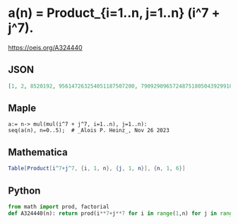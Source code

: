 # a\(n\) \= Product\_\{i\=1\.\.n, j\=1\.\.n\} \(i^7 \+ j^7\)\.
https://oeis.org/A324440
## JSON
```JSON
[1, 2, 8520192, 956147263254051187507200, 790929096572487518050439299107158612099228070051840000, 266108022587896795750359251172229660295854509829286134803404773931312693787460334360985600000000000]
```
## Maple
```Maple
a:= n-> mul(mul(i^7 + j^7, i=1..n), j=1..n):
seq(a(n), n=0..5);  # _Alois P. Heinz_, Nov 26 2023
```
## Mathematica
```Mathematica
Table[Product[i^7+j^7, {i, 1, n}, {j, 1, n}], {n, 1, 6}]
```
## Python
```Python
from math import prod, factorial
def A324440(n): return prod(i**7+j**7 for i in range(1,n) for j in range(i+1,n+1))**2*factorial(n)**7<<n # _Chai Wah Wu_, Nov 26 2023
```
